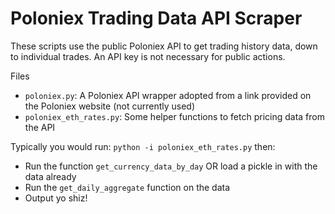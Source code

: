 Poloniex Trading Data API Scraper
========

These scripts use the public Poloniex API to get trading history data, down to individual trades.
An API key is not necessary for public actions.

Files
  - `poloniex.py`: A Poloniex API wrapper adopted from a link provided on the Poloniex website (not currently used)
  - `poloniex_eth_rates.py`: Some helper functions to fetch pricing data from the API

Typically you would run: `python -i poloniex_eth_rates.py` then:
  - Run the function `get_currency_data_by_day` OR load a pickle in with the data already
  - Run the `get_daily_aggregate` function on the data
  - Output yo shiz!
